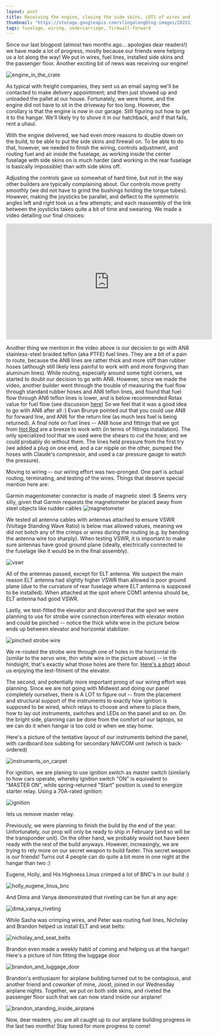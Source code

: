```yaml
---
layout: post
title: Receiving the engine, closing the side skins, LOTS of wires and help from friends!
thumbnail: "https://storage.googleapis.com/slingalongblog-images/20221109_222736_thumb.jpg"
tags: fuselage, wiring, undercarriage, firewall-forward
---
```

Since our last blogpost (almost two months ago... apologies dear readers!) we have made a lot of progress,
mostly because our friends were helping us a lot along the way! We put in wires, fuel lines, installed
side skins and the passenger floor. Another exciting bit of news was receiving our engine!

![engine_in_the_crate](https://storage.googleapis.com/slingalongblog-images/20220926_122718.jpg)

As typical with freight companies, they sent us an email saying we'll be contacted to make delivery appointment;
and then just showed up and unloaded the pallet at our house. Fortunately, we were home, and the engine did not have
to sit in the driveway for too long. However, the corollary is that the engine is now in our garage. Still figuring 
out how to get it to the hangar. We'll likely try to shove it in our hatchback, and if that fails, rent a uhaul.

With the engine delivered, we had even more reasons to double down on the build, to be able to put the side skins and firewall on.
To be able to do that, however, we needed to finish the wiring, controls adjustment, and 
routing fuel and air inside the fuselage, as working inside the center fuselage
with side skins on is much harder (and working in the rear fuselage is basically impossible) than with side skins off.

Adjusting the controls gave us somewhat of hard time, but not in the way other builders are typically complaining about.
Our controls move pretty smoothly (we did not have to grind the bushings holding the torque tubes). However, making the
joysticks be parallel, and deflect to the symmetric angles left and right took us a few attempts; and each reassembly
of the link between the joysticks takes quite a bit of time and swearing. We made a video detailing our final choices:

<iframe width="560" height="315" src="https://www.youtube.com/embed/yo5-dDwZoHU" title="YouTube video player" frameborder="0" allow="accelerometer; autoplay; clipboard-write; encrypted-media; gyroscope; picture-in-picture" allowfullscreen></iframe>

Another thing we mention in the video above is our decision to go with AN8 stainless-steel braided teflon (aka PTFE) fuel lines.
They are a bit of a pain to route, because the AN8 lines are rather thick and more stiff than rubber hoses (although still likely less painful to work with and more forgiving than aluminum lines).
While routing, especially around some tight corners, we started to doubt our decision to go with AN8.
However, since we made the video, another builder went through the trouble of measuring the fuel flow through standard rubber hoses and AN6 teflon lines,
and found that fuel flow through AN6 teflon lines is lower, and is below recommended Rotax value for fuel flow (see discussion [here](https://www.facebook.com/groups/1138683809550996/permalink/5640728956013103/))
So we feel that it was a good idea to go with AN8 after all :) Evan Brunye pointed out that you could use AN8 for forward line, and AN6 for the return line (as much less fuel is being returned). 
A final note on fuel lines -- AN8 hose and fittings that we got from [Hot Rod](https://hotrodfuelhose.com/) are a breeze to work with (in terms of fittings installation).
The only specialized tool that we used were the shears to cut the hose; and we could probably do without them.
The lines held pressure from the first try (we added a plug on one end, and a car nipple on the other, pumped the hoses with Claude's compressor, and used a car pressure gauge to watch the pressure).

Moving to wiring -- our wiring effort was two-pronged. One part is actual routing, terminating, and testing of the wires. Things that deserve special mention here are: 

Garmin magentometer connector is made of magnetic steel :$ Seems very silly, given that Garmin requests the magnetometer be placed away from steel objects like rudder cables
![magnetometer](https://storage.googleapis.com/slingalongblog-images/20221015_212008.jpg)

We tested all antenna cables with antennas attached to ensure VSWR (Voltage Standing Wave Ratio) is below max allowed values,
meaning we did not botch any of the crimps or wires during the routing (e.g. by bending the antenna wire too sharply). When testing VSWR, it is important to make sure antennas have good ground plane (ideally, electrically connected to the fuselage like it would be in the final assembly). 

![vswr](https://storage.googleapis.com/slingalongblog-images/PXL_20220821_025106622.jpg)

All of the antennas passed, except for ELT antenna. We suspect the main reason ELT antenna had slightly higher VSWR than allowed is poor ground plane (due to the curvature of rear fuselage where ELT antenna is supposed to be installed). When attached at the spot where COM1 antenna should be, ELT antenna had good VSWR.

Lastly, we test-fitted the elevator and discovered that the spot we were planning to use for strobe wire connection interferes with elevator motion and could be pinched --
notice the thick white wire in the picture below ends up between elevator and horizontal stabilizer.

![pinched strobe wire](https://storage.googleapis.com/slingalongblog-images/20221016_170724.jpg)

We re-routed the strobe wire through one of holes in the horizontal rib (similar to the servo wire, thin white wire in the picture above) -- in the hindsight, that's exactly what those holes are there for.
[Here's a short](https://youtube.com/shorts/BsoZul11EW0?feature=share) about us enjoying the test-fitment of the elevator.




The second, and potentially more important prong of our wiring effort was planning. Since we are not going with Midwest and doing our panel completely ourselves, there is A LOT to figure out -- from the placement and structural support of the instruments to exactly how ignition is supposed to be wired, which relays to choose and where to place them, how to lay out instruments, switches and LEDs on the panel and so on.
On the bright side, planning can be done from the comfort of our laptops, so we can do it when hangar is too cold or when we stay home. 

Here's a picture of the tentative layout of our instruments behind the panel, with cardboard box subbing for secondary NAVCOM unit (which is back-ordered)

![instruments_on_carpet](https://storage.googleapis.com/slingalongblog-images/20221009_211957.jpg)

For ignition, we are planing to use ignition switch as master switch (similarly to how cars operate, whereby ignition switch "ON" is equivalent to "MASTER ON", while spring-returned "Start" position is used to energize starter relay. Using a 70A-rated ignition:

![ignition](https://storage.googleapis.com/slingalongblog-images/20220911_112528.jpg)

lets us remove master relay.

Previously, we were planning to finish the build by the end of the year. Unfortunately, our prop will only be ready to ship in February (and so will be the transponder unit). On the other hand, we probably would not have been ready with the rest of the build anyways. However, increasingly, we are trying to rely more on our secret weapon to build faster. This secret weapon is our friends!
Turns out 4 people can do quite a bit more in one night at the hangar than two :) 

Eugene, Holly, and His Highness Linus crimped a lot of BNC's in our build  :)

![holly_eugene_linus_bnc](https://storage.googleapis.com/slingalongblog-images/20220916_200818.jpg)

And Dima and Vanya demonstrated that riveting can be fun at any age:

![dima_vanya_riveting](https://storage.googleapis.com/slingalongblog-images/20220831_204244.jpg)

While Sasha was crimping wires, and Peter was routing fuel lines, Nicholay and Brandon helped us install ELT and seat belts:

![nicholay_and_seat_belts](https://storage.googleapis.com/slingalongblog-images/20221002_143621.jpg)

Brandon even made a weekly habit of coming and helping us at the hangar! Here's a picture of him fitting the luggage door

![brandon_and_luggage_door](https://storage.googleapis.com/slingalongblog-images/20221012_223223.jpg)

Brandon's enthusiasm for airplane building turned out to be contagious, and another friend and coworker of mine, Joost, joined in our Wednesday airplane nights.
Together, we put on both side skins, and riveted the passenger floor such that we can now stand inside our airplane!

![brandon_standing_inside_airplane](https://storage.googleapis.com/slingalongblog-images/PXL_20221110_043035718.MP.jpg)

Now, dear readers, you are all caught up to our airplane building progress in the last two months! Stay tuned for more progress to come!
